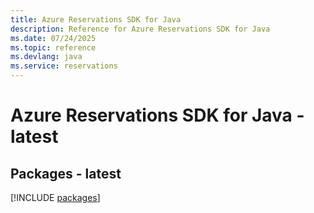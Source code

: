 ```yaml
---
title: Azure Reservations SDK for Java
description: Reference for Azure Reservations SDK for Java
ms.date: 07/24/2025
ms.topic: reference
ms.devlang: java
ms.service: reservations
---
```

# Azure Reservations SDK for Java - latest
## Packages - latest
[!INCLUDE [packages](reservations-index.md)]